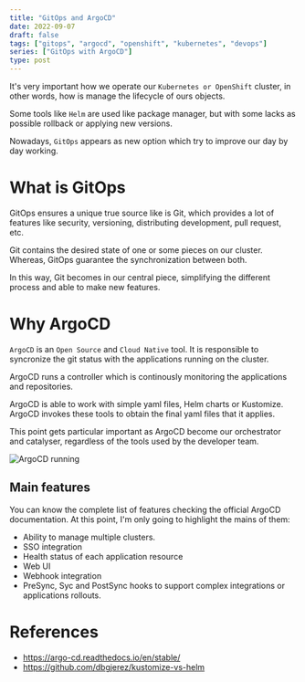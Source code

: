 ```yaml
---
title: "GitOps and ArgoCD"
date: 2022-09-07
draft: false
tags: ["gitops", "argocd", "openshift", "kubernetes", "devops"]
series: ["GitOps with ArgoCD"]
type: post
---
```


It's very important how we operate our ```Kubernetes or OpenShift``` cluster, in other words, how is manage the lifecycle of ours objects.
<!--more-->
Some tools like ```Helm``` are used like package manager, but with some lacks as possible rollback or applying new versions. 

Nowadays, ```GitOps``` appears as new option which try to improve our day by day working. 

# What is GitOps

GitOps ensures a unique true source like is Git, which provides a lot of features like security, versioning, distributing development, pull request, etc.

Git contains the desired state of one or some pieces on our cluster. Whereas, GitOps guarantee the synchronization between both.

In this way, Git becomes in our central piece, simplifying the different process and able to make new features. 

# Why ArgoCD

```ArgoCD``` is an ```Open Source``` and ```Cloud Native``` tool. It is responsible to syncronize the git status with the applications running on the cluster. 

ArgoCD runs a controller which is continously monitoring the applications and repositories. 

ArgoCD is able to work with simple yaml files, Helm charts or Kustomize. ArgoCD invokes these tools to obtain the final yaml files that it applies.

This point gets particular important as ArgoCD become our orchestrator and catalyser, regardless of the tools used by the developer team. 

![ArgoCD running](/images/argocd.png)

## Main features

You can know the complete list of features checking the official ArgoCD documentation. At this point, I'm only going to highlight the mains of them:

* Ability to manage multiple clusters.
* SSO integration
* Health status of each application resource
* Web UI
* Webhook integration
* PreSync, Syc and PostSync hooks to support complex integrations or applications rollouts.

# References

* https://argo-cd.readthedocs.io/en/stable/
* https://github.com/dbgjerez/kustomize-vs-helm